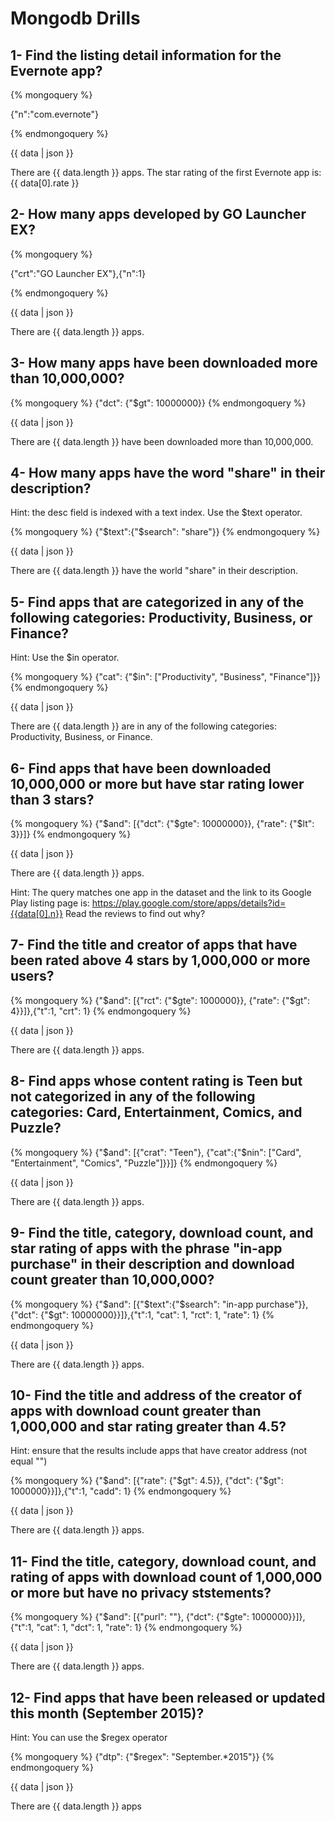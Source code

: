 # Mongodb Drills


## 1- Find the listing detail information for the Evernote app?

{% mongoquery %}

{"n":"com.evernote"}

{% endmongoquery %}

{{ data | json }}

There are {{ data.length }} apps.
The star rating of the first Evernote app is: {{ data[0].rate }}

## 2- How many apps developed by GO Launcher EX?
{% mongoquery %}

{"crt":"GO Launcher EX"},{"n":1}

{% endmongoquery %}

{{ data | json }}

There are {{ data.length }} apps.

## 3- How many apps have been downloaded more than 10,000,000?
{% mongoquery %}
{"dct": {"$gt": 10000000}}
{% endmongoquery %}

{{ data | json }}

There are {{ data.length }} have been downloaded more than 10,000,000.

## 4- How many apps have the word "share" in their description?
Hint: the desc field is indexed with a text index. Use the $text operator.

{% mongoquery %}
{"$text":{"$search": "share"}}
{% endmongoquery %}

{{ data | json }}

There are {{ data.length }} have the world "share" in their description.

## 5- Find apps that are categorized in any of the following categories: Productivity, Business, or Finance?
Hint: Use the $in operator.

{% mongoquery %}
{"cat": {"$in": ["Productivity", "Business", "Finance"]}}
{% endmongoquery %}

{{ data | json }}

There are {{ data.length }} are in any of the following categories: Productivity, Business, or Finance.

## 6- Find apps that have been downloaded 10,000,000 or more but have star rating lower than 3 stars?
{% mongoquery %}
{"$and": [{"dct": {"$gte": 10000000}}, {"rate": {"$lt": 3}}]}
{% endmongoquery %}

{{ data | json }}

There are {{ data.length }} apps.

Hint: The query matches one app in the dataset and the link to its Google Play listing page is:
https://play.google.com/store/apps/details?id={{data[0].n}} Read the reviews to find out why?

## 7- Find the title and creator of apps that have been rated above 4 stars by 1,000,000 or more users?
{% mongoquery %}
{"$and": [{"rct": {"$gte": 1000000}}, {"rate": {"$gt": 4}}]},{"t":1, "crt": 1}
{% endmongoquery %}

{{ data | json }}

There are {{ data.length }} apps.

## 8- Find apps whose content rating is Teen but not categorized in any of the following categories: Card, Entertainment, Comics, and Puzzle?
{% mongoquery %}
{"$and": [{"crat": "Teen"}, {"cat":{"$nin": ["Card", "Entertainment", "Comics", "Puzzle"]}}]}
{% endmongoquery %}

{{ data | json }}

There are {{ data.length }} apps.

## 9- Find the title, category, download count, and star rating of apps with the phrase "in-app purchase" in their description and download count greater than 10,000,000?
{% mongoquery %}
{"$and": [{"$text":{"$search": "in-app purchase"}}, {"dct": {"$gt": 10000000}}]},{"t":1, "cat": 1, "rct": 1, "rate": 1}
{% endmongoquery %}

{{ data | json }}

There are {{ data.length }} apps.

## 10- Find the title and address of the creator of apps with download count greater than 1,000,000 and star rating greater than 4.5?
Hint: ensure that the results include apps that have creator address (not equal "")

{% mongoquery %}
{"$and": [{"rate": {"$gt": 4.5}}, {"dct": {"$gt": 1000000}}]},{"t":1, "cadd": 1}
{% endmongoquery %}

{{ data | json }}

There are {{ data.length }} apps.

## 11- Find the title, category, download count, and rating of apps with download count of 1,000,000 or more but have no privacy ststements?

{% mongoquery %}
{"$and": [{"purl": ""}, {"dct": {"$gte": 1000000}}]},{"t":1, "cat": 1, "dct": 1, "rate": 1}
{% endmongoquery %}

{{ data | json }}

There are {{ data.length }} apps.

## 12- Find apps that have been released or updated this month (September 2015)?
Hint: You can use the $regex operator

{% mongoquery %}
{"dtp": {"$regex": "September.*2015"}}
{% endmongoquery %}

{{ data | json }}

There are {{ data.length }} apps
